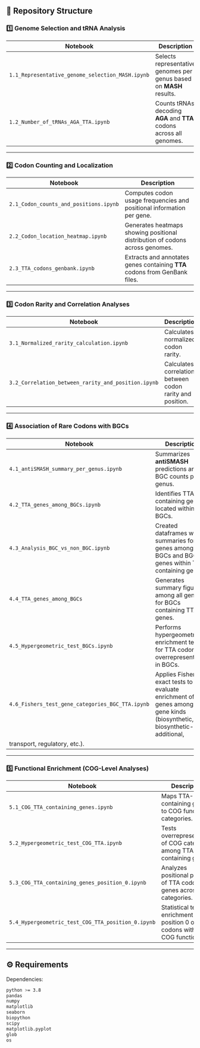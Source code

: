 ## 📁 Repository Structure

### 1️⃣ Genome Selection and tRNA Analysis
| Notebook | Description |
|-----------|-------------|
| `1.1_Representative_genome_selection_MASH.ipynb` | Selects representative genomes per genus based on **MASH** results. |
| `1.2_Number_of_tRNAs_AGA_TTA.ipynb` | Counts tRNAs decoding **AGA** and **TTA** codons across all genomes. |

---

### 2️⃣ Codon Counting and Localization
| Notebook | Description |
|-----------|-------------|
| `2.1_Codon_counts_and_positions.ipynb` | Computes codon usage frequencies and positional information per gene. |
| `2.2_Codon_location_heatmap.ipynb` | Generates heatmaps showing positional distribution of codons across genomes. |
| `2.3_TTA_codons_genbank.ipynb` | Extracts and annotates genes containing **TTA** codons from GenBank files. |

---

### 3️⃣ Codon Rarity and Correlation Analyses
| Notebook | Description |
|-----------|-------------|
| `3.1_Normalized_rarity_calculation.ipynb` | Calculates normalized codon rarity. |
| `3.2_Correlation_between_rarity_and_position.ipynb` | Calculates correlations between codon rarity and position. |

---

### 4️⃣ Association of Rare Codons with BGCs
| Notebook | Description |
|-----------|-------------|
| `4.1_antiSMASH_summary_per_genus.ipynb` | Summarizes **antiSMASH** predictions and BGC counts per genus. |
| `4.2_TTA_genes_among_BGCs.ipynb` | Identifies TTA-containing genes located within BGCs. |
| `4.3_Analysis_BGC_vs_non_BGC.ipynb` | Created dataframes with summaries for TTA genes among BGCs and BGC genes within TTA containing genes. |
| `4.4_TTA_genes_among_BGCs` | Generates summary figures among all genera for BGCs containing TTA genes. |
| `4.5_Hypergeometric_test_BGCs.ipynb` | Performs hypergeometric enrichment tests for TTA codon overrepresentation in BGCs. |
| `4.6_Fishers_test_gene_categories_BGC_TTA.ipynb` | Applies Fisher’s exact tests to evaluate enrichment of TTA genes among BGC gene kinds (biosynthetic, biosynthetic-additional,
transport, regulatory, etc.). |

---

### 5️⃣ Functional Enrichment (COG-Level Analyses)
| Notebook | Description |
|-----------|-------------|
| `5.1_COG_TTA_containing_genes.ipynb` | Maps TTA-containing genes to COG functional categories. |
| `5.2_Hypergeometric_test_COG_TTA.ipynb` | Tests overrepresentation of COG categories among TTA-containing genes. |
| `5.3_COG_TTA_containing_genes_position_0.ipynb` | Analyzes positional patterns of TTA codons in genes across COG categories. |
| `5.4_Hypergeometric_test_COG_TTA_position_0.ipynb` | Statistical tests enrichment in position 0 of TTA codons within COG functions. |

---


## ⚙️ Requirements

Dependencies:
```bash
python >= 3.8
pandas
numpy
matplotlib
seaborn
biopython
scipy
matplotlib.pyplot
glob
os
